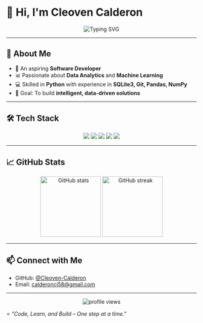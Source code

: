 # 👋 Hi, I'm Cleoven Calderon  

<p align="center">
  <img src="https://readme-typing-svg.herokuapp.com?font=Fira+Code&weight=500&size=24&pause=1000&color=58A6FF&center=true&vCenter=true&width=550&lines=Aspiring+Software+Developer;A+Passion+For+Machine+Learning;Exploring+Data+Analytics;Always+Learning+New+Things!" alt="Typing SVG" />
</p>

---

## 🌟 About Me
- 🚀 An aspiring **Software Developer**  
- 📊 Passionate about **Data Analytics** and **Machine Learning**  
- 💻 Skilled in **Python** with experience in **SQLite3, Git, Pandas, NumPy**  
- 🎯 Goal: To build **intelligent, data-driven solutions**  

---

## 🛠️ Tech Stack
<p align="center">
  <img src="https://img.shields.io/badge/Python-3776AB?style=for-the-badge&logo=python&logoColor=white"/>
  <img src="https://img.shields.io/badge/SQLite-003B57?style=for-the-badge&logo=sqlite&logoColor=white"/>
  <img src="https://img.shields.io/badge/Git-F05032?style=for-the-badge&logo=git&logoColor=white"/>
  <img src="https://img.shields.io/badge/Pandas-150458?style=for-the-badge&logo=pandas&logoColor=white"/>
  <img src="https://img.shields.io/badge/Numpy-013243?style=for-the-badge&logo=numpy&logoColor=white"/>
</p>

---

## 📈 GitHub Stats
<p align="center">
  <img src="https://github-readme-stats.vercel.app/api?username=Cleoven-Calderon&show_icons=true&theme=tokyonight" alt="GitHub stats" height="160"/>
  <img src="https://github-readme-streak-stats.herokuapp.com/?user=Cleoven-Calderon&theme=tokyonight" alt="GitHub streak" height="160"/>
</p>

---


## 📫 Connect with Me
- GitHub: [@Cleoven-Calderon](https://github.com/Cleoven-Calderon)
- Email: calderoncj58@gmail.com
---

<p align="center">
  <img src="https://komarev.com/ghpvc/?username=Cleoven-Calderon&style=for-the-badge&color=blue" alt="profile views"/>
</p>

⭐️ *"Code, Learn, and Build – One step at a time."*  
